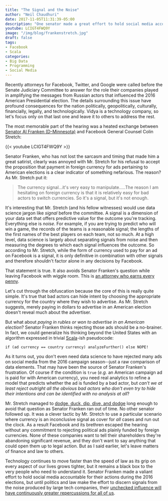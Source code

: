 ```yaml
---
title: "The Signal and the Noise"
author: "Neil Chaudhuri"
date: 2017-11-05T11:31:39-05:00
description: "One senator made a great effort to hold social media accountable for 2016. We need more."
youtube: LCIGT4FWQ9Y
image: "/img/blog/frankenstretch.jpg"
draft: false
tags:
- Facebook
- Scala
categories: 
- Big Data
- Programming
- Social Media
---
```


Recently attorneys for Facebook, Twitter, and Google were called before the Senate Judiciary Committee to answer for the
role their companies played in amplifying the messages from Russian actors that influenced the 2016 American 
Presidential election. The details surrounding this issue have profound consequences for the nation politically, 
geopolitically, culturally, financially, legally, and technologically. Vidya is a technology company, so let's focus only on that last 
one and leave it to others to address the rest.

The most memorable part of the hearing was a heated exchange between [Senator Al Franken (D-Minnesota)](https://www.franken.senate.gov/)
and Facebook General Counsel Colin Stretch: 

{{< youtube LCIGT4FWQ9Y >}}

Senator Franken, who has not lost the sarcasm and timing that made him a great satirist, clearly was annoyed with 
Mr. Stretch for his refusal to accept the proposition that payment in foreign currency for ads pertaining to American elections
is a clear indicator of something nefarious. The reason? As Mr. Stretch put it:

> The currency signal...it's very easy to manipulate.....The reason I am hesitating on foreign currency is that it is 
relatively easy for bad actors to switch currencies. So it's a signal, but it's not enough.


It's interesting that Mr. Stretch (and his fellow witnesses) would use data science jargon like *signal* before
the committee. A signal is a dimension of your data set that offers predictive value for the outcome you're tracking. 
Everything else is *noise*. For example, if you are trying to predict who will win a game, the records of the teams 
is a reasonable signal; the lengths of the first names of the best players on each team, not so much. At a high level, 
data science is largely about separating signals from noise and then measuring the degrees to which each signal influences the outcome.
So according to Mr. Stretch, while the form of currency used to pay for an ad on Facebook is a signal, it is only 
definitive in combination with other signals and therefore shouldn't factor alone in any decisions by Facebook. 

That statement is true. It also avoids Senator Franken's question while leaving Facebook with wiggle room. This is [an attorney
who earns every penny](https://www.youtube.com/watch?v=ONKi-dShzSs).

Let's cut through the obfuscation because the core of this is really quite simple. It's true that bad actors 
can hide intent by choosing the appropriate currency for the country where they wish to advertise. As Mr. Stretch 
suggests, merely paying in dollars to advertise in an American election doesn't reveal much about the advertiser.

But what about *paying in rubles or won to advertise in an American election*? Senator Franken thinks rejecting those ads should
be a no-brainer. In fact, we could generalize his thinking beyond the United States with an algorithm expressed in trivial 
[Scala](/tags/scala)-ish pseudocode:

`if (ad currency == country currency) analyzeFurther() else NOPE!`

As it turns out, you don't even need data science to have rejected many ads on social media from the 2016 campaign season--just a raw comparison of data elements.
That may have been the source of Senator Franken's frustration. Of course if the condition is `true` (*e.g.* an 
American campaign ad is paid for with American currency), you need 
real analytics to refine a model that predicts whether the ad is funded by a bad actor, but *can't we at least reject 
outright all the obvious bad actors who don't even try to hide their intentions and can be identified with no analysis at all*? 

Mr. Stretch managed to [dodge, duck, dip, dive, and dodge](https://www.youtube.com/watch?v=GQqkQKde_kU) long enough to avoid
that question as Senator Franken ran out of time. No other senator followed up. It was a clever tactic by Mr. Stretch to 
use a particular scenario where currency is an inconclusive signal as cover for *all* cases and run out the clock. 
As a result Facebook and its brethren escaped the hearing without any commitment to rejecting political ads plainly 
funded by foreign currencies. None of these companies want to tell their shareholders they're abandoning significant revenue, 
and they don't want to say anything that could open them up to legal action. But as I said earlier, let's leave matters of 
finance and law to others.

Technology continues to move faster than the speed of law as its grip on every aspect of our lives grows tighter, but it 
remains a black box to the very people who need to understand it. Senator Franken made a valiant effort to hold social 
media accountable for their actions during the 2016 elections, but until politics and law make the effort to discern 
signals from the noise produced by large tech companies, their [unchecked influence will have continuously greater repercussions for 
all of us](https://www.youtube.com/watch?v=b23wrRfy7SM). 







